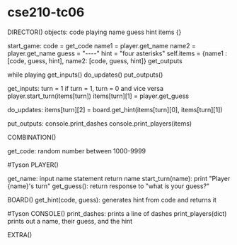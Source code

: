 # cse210-tc06

DIRECTOR()
objects:
code
playing
name
guess
hint
items {}


start_game:
   code = get_code
   name1 = player.get_name
   name2 = player.get_name
   guess = "----"
   hint = "four asterisks"
   self.items = {name1 : [code, guess, hint], name2: [code, guess, hint]}
   get_outputs
   
   while playing
   get_inputs()
   do_updates()
   put_outputs()
   
get_inputs:
turn = 1
if turn = 1, turn = 0 and vice versa
player.start_turn(items[turn])
items[turn][1] = player.get_guess

do_updates:
items[turn][2] = board.get_hint(items[turn][0], items[turn][1])

put_outputs:
console.print_dashes
console.print_players(items)

   
COMBINATION()

get_code:
   random number between 1000-9999
   

#Tyson
PLAYER()
   
   get_name:
      input name statement
      return name
   start_turn(name):
      print "Player {name}'s turn"
   get_guess():
      return response to "what is your guess?"
      
BOARD()
   get_hint(code, guess):
      generates hint from code and returns it
      
#Tyson
CONSOLE()
print_dashes:
   prints a line of dashes
print_players(dict)
   prints out a name, their guess, and the hint
      
EXTRA()
